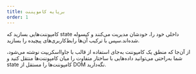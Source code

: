 ```yaml
---
title: بر‌پایه کاموپننت
order: 1
---
```


کامپوننت‌هایی بسازید که state داخلی خود را، خودشان مدیریت می‌کنند و کپسوله شده‌اند.سپس با ترکیب آن‌ها رابط‌کاربری‌های پیچیده را بسازید.

از آن‌جا که منطق یک کامپوننت به‌جای استفاده از قالب با جاوااسکریپت نوشته می‌شود، شما به‌راحتی می‌توانید داده‌هایی با ساختار متفاوت‌ را میان کامپوننت‌ها منتقل کنید و state کامپوننت‌ها را مستقل از DOM نگه‌دارید.
